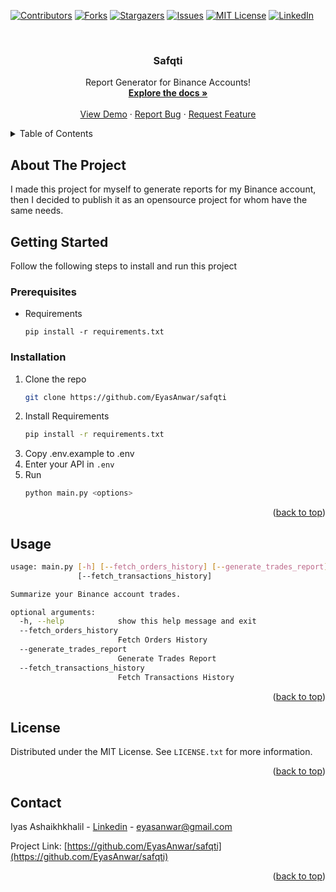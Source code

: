 <!-- Improved compatibility of back to top link: See: https://github.com/othneildrew/Best-README-Template/pull/73 -->

<a name="readme-top"></a>

<!--
*** Thanks for checking out the Best-README-Template. If you have a suggestion
*** that would make this better, please fork the repo and create a pull request
*** or simply open an issue with the tag "enhancement".
*** Don't forget to give the project a star!
*** Thanks again! Now go create something AMAZING! :D
-->

<!-- PROJECT SHIELDS -->
<!--
*** I'm using markdown "reference style" links for readability.
*** Reference links are enclosed in brackets [ ] instead of parentheses ( ).
*** See the bottom of this document for the declaration of the reference variables
*** for contributors-url, forks-url, etc. This is an optional, concise syntax you may use.
*** https://www.markdownguide.org/basic-syntax/#reference-style-links
-->

[![Contributors][contributors-shield]][contributors-url]
[![Forks][forks-shield]][forks-url]
[![Stargazers][stars-shield]][stars-url]
[![Issues][issues-shield]][issues-url]
[![MIT License][license-shield]][license-url]
[![LinkedIn][linkedin-shield]][linkedin-url]

<!-- PROJECT LOGO -->
<br />
<div align="center">

  <h3 align="center">Safqti</h3>

  <p align="center">
    Report Generator for Binance Accounts!
    <br />
    <a href="https://github.com/othneildrew/Best-README-Template"><strong>Explore the docs »</strong></a>
    <br />
    <br />
    <a href="https://github.com/othneildrew/Best-README-Template">View Demo</a>
    ·
    <a href="https://github.com/othneildrew/Best-README-Template/issues">Report Bug</a>
    ·
    <a href="https://github.com/othneildrew/Best-README-Template/issues">Request Feature</a>
  </p>
</div>

<!-- TABLE OF CONTENTS -->
<details>
  <summary>Table of Contents</summary>
  <ol>
    <li>
      <a href="#about-the-project">About The Project</a>
    </li>
    <li>
      <a href="#getting-started">Getting Started</a>
      <ul>
        <li><a href="#prerequisites">Prerequisites</a></li>
        <li><a href="#installation">Installation</a></li>
      </ul>
    </li>
    <li><a href="#usage">Usage</a></li>
    <li><a href="#license">License</a></li>
    <li><a href="#contact">Contact</a></li>
  </ol>
</details>

<!-- ABOUT THE PROJECT -->

## About The Project

I made this project for myself to generate reports for my Binance account, then I decided to publish it as an opensource project for whom have the same needs.

<!-- GETTING STARTED -->

## Getting Started

Follow the following steps to install and run this project

### Prerequisites

- Requirements

  ```
  pip install -r requirements.txt
  ```

### Installation

1. Clone the repo
   ```sh
   git clone https://github.com/EyasAnwar/safqti
   ```
2. Install Requirements
   ```sh
   pip install -r requirements.txt
   ```
3. Copy .env.example to .env
4. Enter your API in `.env`
5. Run
   ```sh
   python main.py <options>
   ```
   <p align="right">(<a href="#readme-top">back to top</a>)</p>

<!-- USAGE EXAMPLES -->

## Usage

```sh
usage: main.py [-h] [--fetch_orders_history] [--generate_trades_report]
               [--fetch_transactions_history]

Summarize your Binance account trades.

optional arguments:
  -h, --help            show this help message and exit
  --fetch_orders_history
                        Fetch Orders History
  --generate_trades_report
                        Generate Trades Report
  --fetch_transactions_history
                        Fetch Transactions History
```

<p align="right">(<a href="#readme-top">back to top</a>)</p>

<!-- LICENSE -->

## License

Distributed under the MIT License. See `LICENSE.txt` for more information.

<p align="right">(<a href="#readme-top">back to top</a>)</p>

<!-- CONTACT -->

## Contact

Iyas Ashaikhkhalil - [Linkedin](https://www.linkedin.com/in/eyaskhalil/) - eyasanwar@gmail.com

Project Link: [https://github.com/EyasAnwar/safqti](https://github.com/EyasAnwar/safqti)

<p align="right">(<a href="#readme-top">back to top</a>)</p>

<!-- MARKDOWN LINKS & IMAGES -->
<!-- https://www.markdownguide.org/basic-syntax/#reference-style-links -->

[contributors-shield]: https://img.shields.io/github/contributors/EyasAnwar/safqti.svg?style=for-the-badge
[contributors-url]: https://github.com/EyasAnwar/safqti/graphs/contributors
[forks-shield]: https://img.shields.io/github/forks/EyasAnwar/safqti.svg?style=for-the-badge
[forks-url]: https://github.com/EyasAnwar/safqti/network/members
[stars-shield]: https://img.shields.io/github/stars/EyasAnwar/safqti.svg?style=for-the-badge
[stars-url]: https://github.com/EyasAnwar/safqti/stargazers
[issues-shield]: https://img.shields.io/github/issues/EyasAnwar/safqti.svg?style=for-the-badge
[issues-url]: https://github.com/EyasAnwar/safqti/issues
[license-shield]: https://img.shields.io/github/license/EyasAnwar/safqti.svg?style=for-the-badge
[license-url]: https://github.com/EyasAnwar/safqti/blob/master/LICENSE.txt
[linkedin-shield]: https://img.shields.io/badge/-LinkedIn-black.svg?style=for-the-badge&logo=linkedin&colorB=555
[linkedin-url]: https://www.linkedin.com/in/eyaskhalil
[product-screenshot]: images/screenshot.png
